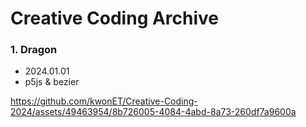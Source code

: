 # Creative Coding Archive

### 1. Dragon

- 2024.01.01
- p5js & bezier

https://github.com/kwonET/Creative-Coding-2024/assets/49463954/8b726005-4084-4abd-8a73-260df7a9600a

